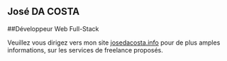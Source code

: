 ## José DA COSTA

##Développeur Web Full-Stack

Veuillez vous dirigez vers mon site [josedacosta.info](http://josedacosta.info)
pour de plus amples informations, sur les services de freelance proposés.


